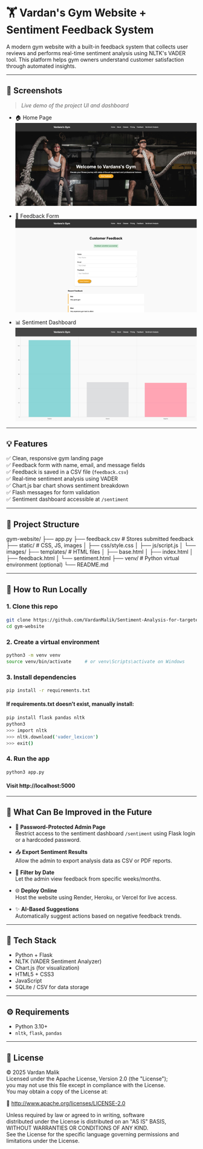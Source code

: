 # 🏋️ Vardan's Gym Website + Sentiment Feedback System

A modern gym website with a built-in feedback system that collects user reviews and performs real-time sentiment analysis using NLTK's VADER tool. This platform helps gym owners understand customer satisfaction through automated insights.

---

## 📸 Screenshots

> _Live demo of the project UI and dashboard_

- 🏠 Home Page  
  ![Home Page](screenshots/home.png)

- 📝 Feedback Form  
  ![Feedback Form](screenshots/feedback-form.png)

- 📊 Sentiment Dashboard  
  ![Sentiment Dashboard](screenshots/sentiment-analysis.png)

---

## 💡 Features

✅ Clean, responsive gym landing page  
✅ Feedback form with name, email, and message fields  
✅ Feedback is saved in a CSV file (`feedback.csv`)  
✅ Real-time sentiment analysis using VADER  
✅ Chart.js bar chart shows sentiment breakdown  
✅ Flash messages for form validation  
✅ Sentiment dashboard accessible at `/sentiment`

---

## 📂 Project Structure

gym-website/
├── app.py
├── feedback.csv               # Stores submitted feedback
├── static/                    # CSS, JS, images
│   ├── css/style.css
│   ├── js/script.js
│   └── images/
├── templates/                 # HTML files
│   ├── base.html
│   ├── index.html
│   ├── feedback.html
│   └── sentiment.html
├── venv/                      # Python virtual environment (optional)
└── README.md

---

## 🚀 How to Run Locally

### 1. Clone this repo

```bash
git clone https://github.com/VardanMalik/Sentiment-Analysis-for-targeted-Digital-Marketing-.git
cd gym-website
```

### 2. Create a virtual environment

```bash
python3 -m venv venv
source venv/bin/activate     # or venv\Scripts\activate on Windows
```

### 3. Install dependencies

```bash
pip install -r requirements.txt
```

#### If requirements.txt doesn’t exist, manually install:

```bash
pip install flask pandas nltk
python3
>>> import nltk
>>> nltk.download('vader_lexicon')
>>> exit()
```

### 4. Run the app

```bash
python3 app.py
```

#### Visit http://localhost:5000

---

## 🔮 What Can Be Improved in the Future

- 🔐 **Password-Protected Admin Page**  
  Restrict access to the sentiment dashboard `/sentiment` using Flask login or a hardcoded password.

- 📤 **Export Sentiment Results**  
  Allow the admin to export analysis data as CSV or PDF reports.

- 📅 **Filter by Date**  
  Let the admin view feedback from specific weeks/months.

- 🌐 **Deploy Online**  
  Host the website using Render, Heroku, or Vercel for live access.

- ✨ **AI-Based Suggestions**  
  Automatically suggest actions based on negative feedback trends.

---

## 🧰 Tech Stack

- Python + Flask  
- NLTK (VADER Sentiment Analyzer)  
- Chart.js (for visualization)  
- HTML5 + CSS3  
- JavaScript  
- SQLite / CSV for data storage

---

## ⚙️ Requirements

- Python 3.10+  
- `nltk`, `flask`, `pandas`

---

## 📄 License

© 2025 Vardan Malik  
Licensed under the Apache License, Version 2.0 (the "License");  
you may not use this file except in compliance with the License.  
You may obtain a copy of the License at:

🔗 http://www.apache.org/licenses/LICENSE-2.0

Unless required by law or agreed to in writing, software  
distributed under the License is distributed on an "AS IS" BASIS,  
WITHOUT WARRANTIES OR CONDITIONS OF ANY KIND.  
See the License for the specific language governing permissions and limitations under the License.

